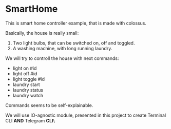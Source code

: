 # SmartHome

This is smart home controller example, that is made with colossus.

Basically, the house is really small:

1. Two light bulbs, that can be switched on, off and toggled.
2. A washing machine, with long running laundry.

We will try to controll the house with next commands:

* light on #id
* light off #id
* light toggle #id
* laundry start
* laundry status
* laundry watch

Commands seems to be self-explainable.

We will use IO-agnostic module, presented in this project to create Terminal CLI **AND** Telegram **CLI**\
